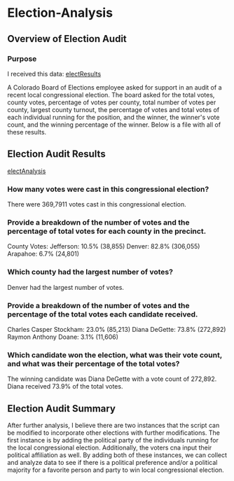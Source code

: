 # Election-Analysis

## Overview of Election Audit

### Purpose
I received this data:
[electResults](electResults.txt)

A Colorado Board of Elections employee asked for support in an audit of a recent local congressional election. The board asked for the total votes, county votes, percentage of votes per county, total number of votes per county, largest county turnout, the percentage of votes and total votes of each individual running for the position, and the winner, the winner's vote count, and the winning percentage of the winner. Below is a file with all of these results.
 
## Election Audit Results
[electAnalysis](electAnalysis.txt)

### How many votes were cast in this congressional election?
There were 369,7911 votes cast in this congressional election.

### Provide a breakdown of the number of votes and the percentage of total votes for each county in the precinct.
County Votes:
Jefferson: 10.5% (38,855)
Denver: 82.8% (306,055)
Arapahoe: 6.7% (24,801)

### Which county had the largest number of votes?
Denver had the largest number of votes.

### Provide a breakdown of the number of votes and the percentage of the total votes each candidate received.
Charles Casper Stockham: 23.0% (85,213)
Diana DeGette: 73.8% (272,892)
Raymon Anthony Doane: 3.1% (11,606)

### Which candidate won the election, what was their vote count, and what was their percentage of the total votes?
The winning candidate was Diana DeGette with a vote count of 272,892. Diana received 73.9% of the total votes.

## Election Audit Summary

After further analysis, I believe there are two instances that the script can be modified to incorporate other elections with further modifications. The first instance is by adding the political party of the individuals running for the local congressional election. Additionally, the voters cna input their political affiliation as well. By adding both of these instances, we can collect and analyze data to see if there is a political preference and/or a political majority for a favorite person and party to win local congressional election.

